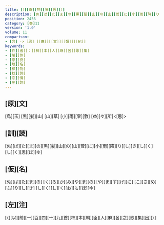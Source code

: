 ```yaml
---
title: [（][寄][物][陳][思][）]
description: [ぬ][ば][た][ま][の][黒][髪][山][の][山][菅][に][小][雨][降][り][し][き][し][く][し][く][思][ほ][ゆ]
position: 2456
category: [巻]11
version: '1.0'
volume: 11
comparison:
- [念] -> [思] [[嘉]][[文]][[類]][[紀]]
keywords:
- [作][者][：][柿][本][人][麻][呂][歌][集]
- [略][体]
- [奈][良]
- [地][名]
- [植][物]
- [枕][詞]
- [恋][情]
- [序][詞]
---
```


## [原][文]

[烏][玉] [黒][髪][山] [山][草] [小][雨][零][敷] [益][々][所]<[思]>

## [訓][読]

[ぬ][ば][た][ま][の][黒][髪][山][の][山][菅][に][小][雨][降][り][し][き][し][く][し][く][思][ほ][ゆ]

## [仮][名]

[ぬ][ば][た][ま][の] [く][ろ][か][み][や][ま][の] [や][ま][す][げ][に] [こ][さ][め][ふ][り][し][き] [し][く][し][く][お][も][ほ][ゆ]

## [左][注]

[（][以][前][一][百][四][十][九][首][柿][本][朝][臣][人][麻][呂][之][歌][集][出][）]
